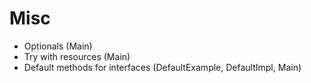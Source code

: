 # Misc

- Optionals (Main)
- Try with resources (Main)
- Default methods for interfaces (DefaultExample, DefaultImpl, Main)

